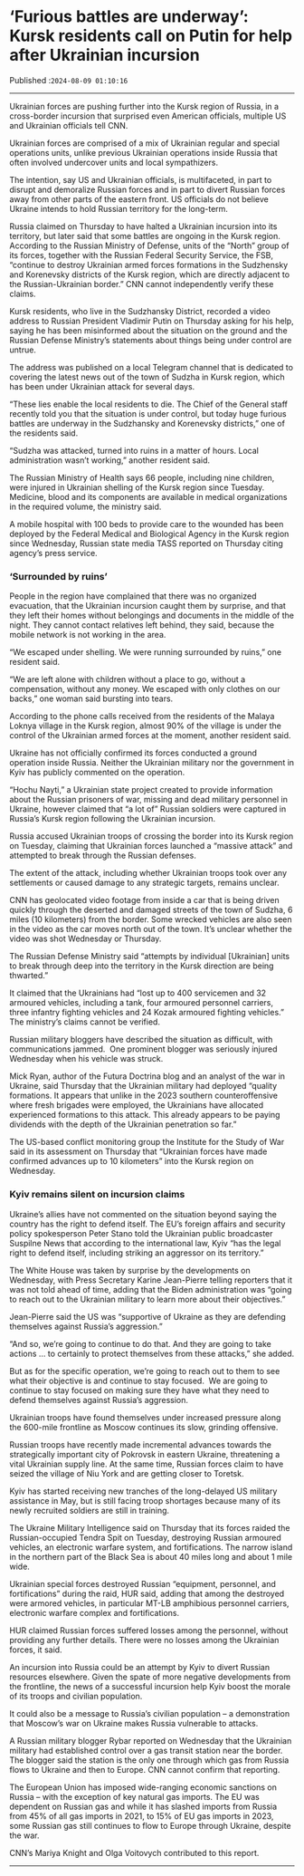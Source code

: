 # ‘Furious battles are underway’: Kursk residents call on Putin for help after Ukrainian incursion

Published :`2024-08-09 01:10:16`

---

Ukrainian forces are pushing further into the Kursk region of Russia, in a cross-border incursion that surprised even American officials, multiple US and Ukrainian officials tell CNN.

Ukrainian forces are comprised of a mix of Ukrainian regular and special operations units, unlike previous Ukrainian operations inside Russia that often involved undercover units and local sympathizers.

The intention, say US and Ukrainian officials, is multifaceted, in part to disrupt and demoralize Russian forces and in part to divert Russian forces away from other parts of the eastern front. US officials do not believe Ukraine intends to hold Russian territory for the long-term.

Russia claimed on Thursday to have halted a Ukrainian incursion into its territory, but later said that some battles are ongoing in the Kursk region. According to the Russian Ministry of Defense, units of the “North” group of its forces, together with the Russian Federal Security Service, the FSB, “continue to destroy Ukrainian armed forces formations in the Sudzhensky and Korenevsky districts of the Kursk region, which are directly adjacent to the Russian-Ukrainian border.” CNN cannot independently verify these claims.

Kursk residents, who live in the Sudzhansky District, recorded a video address to Russian President Vladimir Putin on Thursday asking for his help, saying he has been misinformed about the situation on the ground and the Russian Defense Ministry’s statements about things being under control are untrue.

The address was published on a local Telegram channel that is dedicated to covering the latest news out of the town of Sudzha in Kursk region, which has been under Ukrainian attack for several days.

“These lies enable the local residents to die. The Chief of the General staff recently told you that the situation is under control, but today huge furious battles are underway in the Sudzhansky and Korenevsky districts,” one of the residents said.

“Sudzha was attacked, turned into ruins in a matter of hours. Local administration wasn’t working,” another resident said.

The Russian Ministry of Health says 66 people, including nine children, were injured in Ukrainian shelling of the Kursk region since Tuesday. Medicine, blood and its components are available in medical organizations in the required volume, the ministry said.

A mobile hospital with 100 beds to provide care to the wounded has been deployed by the Federal Medical and Biological Agency in the Kursk region since Wednesday, Russian state media TASS reported on Thursday citing agency’s press service.

### ‘Surrounded by ruins’

People in the region have complained that there was no organized evacuation, that the Ukrainian incursion caught them by surprise, and that they left their homes without belongings and documents in the middle of the night. They cannot contact relatives left behind, they said, because the mobile network is not working in the area.

“We escaped under shelling. We were running surrounded by ruins,” one resident said.

“We are left alone with children without a place to go, without a compensation, without any money. We escaped with only clothes on our backs,” one woman said bursting into tears.

According to the phone calls received from the residents of the Malaya Loknya village in the Kursk region, almost 90% of the village is under the control of the Ukrainian armed forces at the moment, another resident said.

Ukraine has not officially confirmed its forces conducted a ground operation inside Russia. Neither the Ukrainian military nor the government in Kyiv has publicly commented on the operation.

“Hochu Nayti,” a Ukrainian state project created to provide information about the Russian prisoners of war, missing and dead military personnel in Ukraine, however claimed that “a lot of” Russian soldiers were captured in Russia’s Kursk region following the Ukrainian incursion.

Russia accused Ukrainian troops of crossing the border into its Kursk region on Tuesday, claiming that Ukrainian forces launched a “massive attack” and attempted to break through the Russian defenses.

The extent of the attack, including whether Ukrainian troops took over any settlements or caused damage to any strategic targets, remains unclear.

CNN has geolocated video footage from inside a car that is being driven quickly through the deserted and damaged streets of the town of Sudzha, 6 miles (10 kilometers) from the border. Some wrecked vehicles are also seen in the video as the car moves north out of the town. It’s unclear whether the video was shot Wednesday or Thursday.

The Russian Defense Ministry said “attempts by individual [Ukrainian] units to break through deep into the territory in the Kursk direction are being thwarted.”

It claimed that the Ukrainians had “lost up to 400 servicemen and 32 armoured vehicles, including a tank, four armoured personnel carriers, three infantry fighting vehicles and 24 Kozak armoured fighting vehicles.” The ministry’s claims cannot be verified.

Russian military bloggers have described the situation as difficult, with communications jammed.  One prominent blogger was seriously injured Wednesday when his vehicle was struck.

Mick Ryan, author of the Futura Doctrina blog and an analyst of the war in Ukraine, said Thursday that the Ukrainian military had deployed “quality formations. It appears that unlike in the 2023 southern counteroffensive where fresh brigades were employed, the Ukrainians have allocated experienced formations to this attack. This already appears to be paying dividends with the depth of the Ukrainian penetration so far.”

The US-based conflict monitoring group the Institute for the Study of War said in its assessment on Thursday that “Ukrainian forces have made confirmed advances up to 10 kilometers” into the Kursk region on Wednesday.

### Kyiv remains silent on incursion claims

Ukraine’s allies have not commented on the situation beyond saying the country has the right to defend itself. The EU’s foreign affairs and security policy spokesperson Peter Stano told the Ukrainian public broadcaster Suspilne News that according to the international law, Kyiv “has the legal right to defend itself, including striking an aggressor on its territory.”

The White House was taken by surprise by the developments on Wednesday, with Press Secretary Karine Jean-Pierre telling reporters that it was not told ahead of time, adding that the Biden administration was “going to reach out to the Ukrainian military to learn more about their objectives.”

Jean-Pierre said the US was “supportive of Ukraine as they are defending themselves against Russia’s aggression.”

“And so, we’re going to continue to do that. And they are going to take actions … to certainly to protect themselves from these attacks,” she added.

But as for the specific operation, we’re going to reach out to them to see what their objective is and continue to stay focused.  We are going to continue to stay focused on making sure they have what they need to defend themselves against Russia’s aggression.

Ukrainian troops have found themselves under increased pressure along the 600-mile frontline as Moscow continues its slow, grinding offensive.

Russian troops have recently made incremental advances towards the strategically important city of Pokrovsk in eastern Ukraine, threatening a vital Ukrainian supply line. At the same time, Russian forces claim to have seized the village of Niu York and are getting closer to Toretsk.

Kyiv has started receiving new tranches of the long-delayed US military assistance in May, but is still facing troop shortages because many of its newly recruited soldiers are still in training.

The Ukraine Military Intelligence said on Thursday that its forces raided the Russian-occupied Tendra Spit on Tuesday, destroying Russian armoured vehicles, an electronic warfare system, and fortifications. The narrow island in the northern part of the Black Sea is about 40 miles long and about 1 mile wide.

Ukrainian special forces destroyed Russian “equipment, personnel, and fortifications” during the raid, HUR said, adding that among the destroyed were armored vehicles, in particular MT-LB amphibious personnel carriers, electronic warfare complex and fortifications.

HUR claimed Russian forces suffered losses among the personnel, without providing any further details. There were no losses among the Ukrainian forces, it said.

An incursion into Russia could be an attempt by Kyiv to divert Russian resources elsewhere. Given the spate of more negative developments from the frontline, the news of a successful incursion help Kyiv boost the morale of its troops and civilian population.

It could also be a message to Russia’s civilian population – a demonstration that Moscow’s war on Ukraine makes Russia vulnerable to attacks.

A Russian military blogger Rybar reported on Wednesday that the Ukrainian military had established control over a gas transit station near the border. The blogger said the station is the only one through which gas from Russia flows to Ukraine and then to Europe. CNN cannot confirm that reporting.

The European Union has imposed wide-ranging economic sanctions on Russia – with the exception of key natural gas imports. The EU was dependent on Russian gas and while it has slashed imports from Russia from 45% of all gas imports in 2021, to 15% of EU gas imports in 2023, some Russian gas still continues to flow to Europe through Ukraine, despite the war.

CNN’s Mariya Knight and Olga Voitovych contributed to this report.

---

